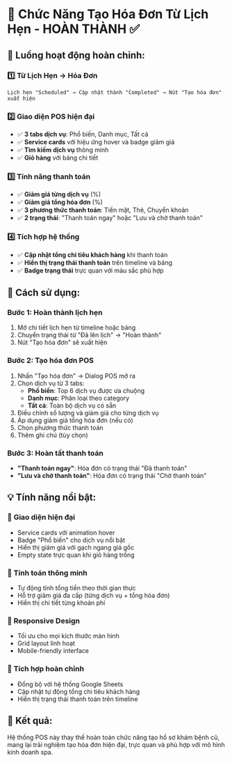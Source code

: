 # 🧾 Chức Năng Tạo Hóa Đơn Từ Lịch Hẹn - HOÀN THÀNH ✅

## 🎯 Luồng hoạt động hoàn chỉnh:

### 1️⃣ **Từ Lịch Hẹn → Hóa Đơn**
```
Lịch hẹn "Scheduled" → Cập nhật thành "Completed" → Nút "Tạo hóa đơn" xuất hiện
```

### 2️⃣ **Giao diện POS hiện đại**
- ✅ **3 tabs dịch vụ**: Phổ biến, Danh mục, Tất cả
- ✅ **Service cards** với hiệu ứng hover và badge giảm giá
- ✅ **Tìm kiếm dịch vụ** thông minh
- ✅ **Giỏ hàng** với bảng chi tiết

### 3️⃣ **Tính năng thanh toán**
- ✅ **Giảm giá từng dịch vụ** (%)
- ✅ **Giảm giá tổng hóa đơn** (%)
- ✅ **3 phương thức thanh toán**: Tiền mặt, Thẻ, Chuyển khoản
- ✅ **2 trạng thái**: "Thanh toán ngay" hoặc "Lưu và chờ thanh toán"

### 4️⃣ **Tích hợp hệ thống**
- ✅ **Cập nhật tổng chi tiêu khách hàng** khi thanh toán
- ✅ **Hiển thị trạng thái thanh toán** trên timeline và bảng
- ✅ **Badge trạng thái** trực quan với màu sắc phù hợp

## 🚀 Cách sử dụng:

### Bước 1: Hoàn thành lịch hẹn
1. Mở chi tiết lịch hẹn từ timeline hoặc bảng
2. Chuyển trạng thái từ "Đã lên lịch" → "Hoàn thành"
3. Nút "Tạo hóa đơn" sẽ xuất hiện

### Bước 2: Tạo hóa đơn POS
1. Nhấn "Tạo hóa đơn" → Dialog POS mở ra
2. Chọn dịch vụ từ 3 tabs:
   - **Phổ biến**: Top 6 dịch vụ được ưa chuộng
   - **Danh mục**: Phân loại theo category
   - **Tất cả**: Toàn bộ dịch vụ có sẵn
3. Điều chỉnh số lượng và giảm giá cho từng dịch vụ
4. Áp dụng giảm giá tổng hóa đơn (nếu có)
5. Chọn phương thức thanh toán
6. Thêm ghi chú (tùy chọn)

### Bước 3: Hoàn tất thanh toán
- **"Thanh toán ngay"**: Hóa đơn có trạng thái "Đã thanh toán"
- **"Lưu và chờ thanh toán"**: Hóa đơn có trạng thái "Chờ thanh toán"

## 💡 Tính năng nổi bật:

### 🎨 **Giao diện hiện đại**
- Service cards với animation hover
- Badge "Phổ biến" cho dịch vụ nổi bật
- Hiển thị giảm giá với gạch ngang giá gốc
- Empty state trực quan khi giỏ hàng trống

### 🧮 **Tính toán thông minh**
- Tự động tính tổng tiền theo thời gian thực
- Hỗ trợ giảm giá đa cấp (từng dịch vụ + tổng hóa đơn)
- Hiển thị chi tiết từng khoản phí

### 📱 **Responsive Design**
- Tối ưu cho mọi kích thước màn hình
- Grid layout linh hoạt
- Mobile-friendly interface

### 🔄 **Tích hợp hoàn chỉnh**
- Đồng bộ với hệ thống Google Sheets
- Cập nhật tự động tổng chi tiêu khách hàng
- Hiển thị trạng thái thanh toán trên timeline

## 🎯 Kết quả:
Hệ thống POS này thay thế hoàn toàn chức năng tạo hồ sơ khám bệnh cũ, mang lại trải nghiệm tạo hóa đơn hiện đại, trực quan và phù hợp với mô hình kinh doanh spa.